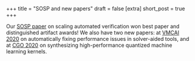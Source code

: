 +++
title = "SOSP and new papers"
draft = false
[extra]
short_post = true
+++

Our [SOSP paper][] on scaling automated verification won best paper and distinguished artifact awards!
We also have two new papers: at [VMCAI 2020][] on automatically fixing performance issues in solver-aided tools,
and at [CGO 2020][] on synthesizing high-performance quantized machine learning kernels.

[SOSP paper]: /papers/serval-sosp19.pdf
[VMCAI 2020]: https://popl20.sigplan.org/home/VMCAI-2020
[CGO 2020]: https://cgo-conference.github.io/cgo2020/
